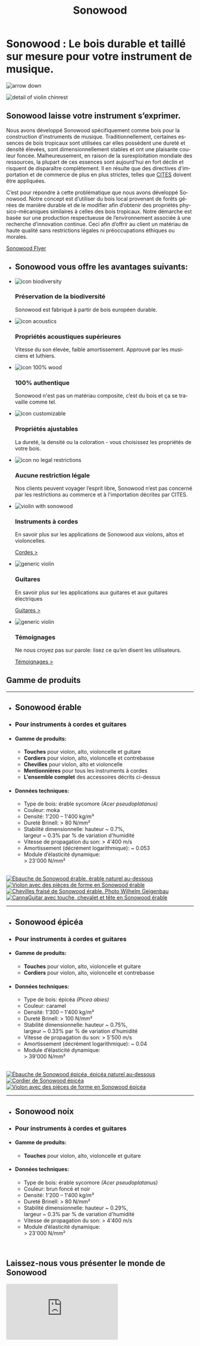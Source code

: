 ﻿---
lang: fr
title: 'Sonowood'
order: 2
---

<div class="full-width-kenburns">
<div class="wrap-bg-image">

# Sonowood : Le bois durable et taillé sur mesure pour votre instrument de musique.

![arrow down](/assets/images/arrow-d-white.svg)
</div>
<img srcset="/assets/images/products_cover_2x.jpg"
     src="/assets/images/products_cover.jpg" alt="detail of violin chinrest">
</div>

<div class="full-width">
<div class="wrap">

## Sonowood laisse votre instrument s’exprimer.

Nous avons développé Sonowood spécifiquement comme bois pour la construction d'instruments de musique. Traditionnellement, certaines essences de bois tropicaux sont utilisées car elles possèdent une dureté et densité élevées, sont dimensionnellement stables et ont une plaisante couleur foncée. Malheureusement, en raison de la surexploitation mondiale des ressources, la plupart de ces essences sont aujourd'hui en fort déclin et risquent de disparaître complètement. Il en résulte que des directives d'importation et de commerce de plus en plus strictes, telles que [CITES](https://www.cites.org/eng/disc/species.php) doivent être appliquées.

C’est pour répondre à cette problématique que nous avons développé Sonowood. Notre concept est d’utiliser du bois local provenant de forêts gérées de manière durable et de le modifier afin d’obtenir des propriétés physico-mécaniques similaires à celles des bois tropicaux. Notre démarche est basée sur une production respectueuse de l’environnement associée à une recherche d’innovation continue. Ceci afin d’offrir au client un matériau de haute qualité sans restrictions légales ni préoccupations éthiques ou morales.

<a class="btn -red" href="/assets/docs/Flyer_Sonowood_A4-Trifold_EN_screen.pdf">Sonowood Flyer</a>

</div>
</div>

<div class="full-width-red">
<div class="wrap">

  - ## Sonowood vous offre les avantages suivants:

  - ![icon biodiversity](/assets/logo/biodiverse.svg)

    ### Préservation de la biodiversité

    Sonowood est fabriqué à partir de bois européen durable.

  - ![icon acoustics](/assets/logo/sound.svg)

    ### Propriétés acoustiques supérieures

    Vitesse du son élevée, faible amortissement. Approuvé par les musiciens et luthiers.

  - ![icon 100% wood](/assets/logo/100.svg)

    ### 100% authentique

    Sonowood n'est pas un matériau composite, c’est du bois et ça se travaille comme tel.

  - ![icon customizable](/assets/logo/customizable.svg)

    ### Propriétés ajustables

    La dureté, la densité ou la coloration - vous choisissez les propriétés de votre bois.

  - ![icon no legal restrictions](/assets/logo/legal.svg)

    ### Aucune restriction légale

    Nos clients peuvent voyager l’esprit libre, Sonowood n’est pas concerné par les restrictions au commerce et à l'importation décrites     par CITES.

</div>
</div>

<div class="full-width">
<div class="wrap -cols3">

  - ![violin with sonowood](/assets/images/Products_1_Tropical_Wood_Tropenholz_Ersatz_Replacement_Alternative_Sonowood_Ebenholz_Rosewood_Grenadill_SwissWoodSolutions_Klimaschutz_ETH_Zuerich_Switzerland.jpg)
    ### Instruments à cordes

    En savoir plus sur les applications de Sonowood aux violons, altos et violoncelles.

    <a class="btn" href="/fr/sonowood/strings">Cordes ></a>

  - ![generic violin](/assets/images/Products_4_Tropical_Wood_Tropenholz_Ersatz_Replacement_Alternative_Sonowood_Ebenholz_Rosewood_Grenadill_SwissWoodSolutions_Klimaschutz_Rosewood_Grenadill.jpg)
    ### Guitares

     En savoir plus sur les applications aux guitares et aux guitares électriques

    <a class="btn" href="/fr/sonowood/guitar">Guitares ></a>

- ![generic violin](/assets/images/Products_3_Tropical_Wood_Tropenholz_Ersatz_Replacement_Alternative_Sonowood_Ebenholz_Rosewood_Grenadill_SwissWoodSolutions_Klimaschutz_ETH_Zuerich_Switzerland.jpg)
    ### Témoignages

     Ne nous croyez pas sur parole: lisez ce qu’en disent les utilisateurs.

    <a class="btn" href="/fr/sonowood/testimonials">Témoignages ></a>

</div>
</div>

<div class="full-width-grey" id="technicaldata">
<div class="wrap -cols2">

## Gamme de produits

---

  - ## Sonowood érable

  - ### Pour instruments à cordes et guitares

  - #### Gamme de produits:

      - **Touches** pour violon, alto, violoncelle et guitare
      - **Cordiers** pour violon, alto, violoncelle et contrebasse
      - **Chevilles** pour violon, alto et violoncelle
      - **Mentionnières** pour tous les instruments à cordes
      - **L'ensemble complet** des accessoires décrits ci-dessus

  -  #### Données techniques:

      - Type de bois: érable sycomore *(Acer pseudoplatanus)*
      - Couleur: moka
      - Densité: 1'200 – 1'400 kg/m³
      - Dureté Brinell: \> 80 N/mm²
      - Stabilité dimensionnelle: hauteur \~ 0.7%,  
        largeur \~ 0.3% par % de variation d'humidité
      - Vitesse de propagation du son: \> 4'400 m/s
      - Amortissement (décrément logarithmique): \~ 0.053
      - Module d’élasticité dynamique:  
        \> 23'000 N/mm²

<br/>

<div class="picturegallery">
  <a href="/assets/images/strings/sonowood_timber_ahorn.jpg">
    <img src="/assets/images/strings/sonowood_timber_ahorn.jpg" alt="Ébauche de Sonowood érable, érable naturel au-dessous">
  </a>
  <a href="/assets/images/sonowood_maple-02_2x.jpg">
    <img src="/assets/images/Sonowood_6_Tropical_Wood_Tropenholz_Ersatz_Replacement_Alternative_Sonowood_Ebenholz_Rosewood_Grenadill_SwissWoodSolutions_Klimaschutz_Violin_Guitar_Viola.jpg" alt="Violon avec des pièces de forme en Sonowood érable">
  </a>
  <a href="/assets/images/strings/sonowood_pegs_maple1.jpg">
    <img src="/assets/images/strings/sonowood_pegs_maple1_thumb.jpg" alt="Chevilles fraisé de Sonowood érable. Photo Wilhelm Geigenbau">
  </a>
  <a href="/assets/images/guitars/sonowood_eguitar_full1.jpg">
      <img src="/assets/images/guitars/sonowood_eguitar_full1_thumb.jpg" alt="CannaGuitar avec touche, chevalet et tête en Sonowood érable">
  </a>
</div>

---

  - ## Sonowood épicéa

  - ### Pour instruments à cordes et guitares

  -  #### Gamme de produits:

      - **Touches** pour violon, alto, violoncelle et guitare
      - **Cordiers** pour violon, alto, violoncelle et contrebasse

  -  #### Données techniques:

      - Type de bois: épicéa *(Picea abies)*
      - Couleur: caramel
      - Densité: 1'300 – 1'400 kg/m³
      - Dureté Brinell: \> 100 N/mm²
      - Stabilité dimensionnelle: hauteur \~ 0.75%,  
        largeur \~ 0.33% par % de variation d'humidité
      - Vitesse de propagation du son: \> 5'500 m/s
      - Amortissement (décrément logarithmique): \~ 0.04
      - Module d’élasticité dynamique:  
        \> 39'000 N/mm²

<br/>

<div class="picturegallery">
    <a href="/assets/images/strings/sonowood_timber_spruce.jpg">
        <img src="/assets/images/strings/sonowood_timber_spruce.jpg" alt="Ébauche de Sonowood épicéa, épicéa naturel au-dessous">
    </a>
    <a href="/assets/images/strings/sonowood_tailpiece_spruce2.jpg">
        <img src="/assets/images/strings/sonowood_tailpiece_spruce2_thumb.jpg" alt="Cordier de Sonowood épicéa">
    </a>
    <a href="/assets/images/strings/sonowood_fingerboard_spruce1.jpg">
        <img src="/assets/images/strings/sonowood_fingerboard_spruce1_thumb.jpg" alt="Violon avec des pièces de forme en Sonowood épicéa">
    </a>
</div>

---

  - ## Sonowood noix

  - ### Pour instruments à cordes et guitares

  - #### Gamme de produits:

      - **Touches** pour violon, alto, violoncelle et guitare

  -  #### Données techniques:

      - Type de bois: érable sycomore *(Acer pseudoplatanus)*
      - Couleur: brun foncé et noir
      - Densité: 1'200 – 1'400 kg/m³
      - Dureté Brinell: \> 80 N/mm²
      - Stabilité dimensionnelle: hauteur \~ 0.29%,  
        largeur \~ 0.3% par % de variation d'humidité
      - Vitesse de propagation du son: \> 4'400 m/s
      - Module d’élasticité dynamique:  
        \> 23'000 N/mm²

<br/>

</div>
</div>

<div class="full-width">
<div class="wrap">

## Laissez-nous vous présenter le monde de Sonowood

<div class="videocontainer">
<iframe src="https://www.youtube.com/embed/VzBaJULayc8?rel=0&amp;showinfo=0" frameborder="0" allow="autoplay; encrypted-media" allowfullscreen>
</iframe>
</div>

</div>
</div>

